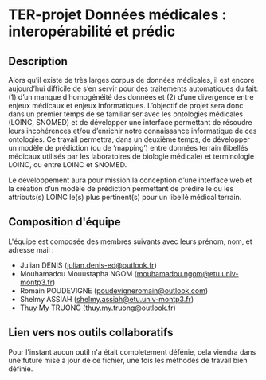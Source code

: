 # TER-projet Données médicales : interopérabilité et prédic

## Description

Alors qu’il existe de très larges corpus de données médicales, il est encore aujourd’hui difficile de s’en servir pour des traitements automatiques du fait: (1) d’un manque d’homogénéité des données et (2) d’une divergence entre enjeux médicaux et enjeux informatiques. L’objectif de projet sera donc dans un premier temps de se familiariser avec les ontologies médicales (LOINC, SNOMED) et de développer une interface permettant de résoudre leurs incohérences et/ou d’enrichir notre connaissance informatique de ces ontologies. Ce travail permettra, dans un deuxième temps, de développer un modèle de prédiction (ou de ‘mapping’) entre données terrain (libellés médicaux utilisés par les laboratoires de biologie médicale) et terminologie LOINC, ou entre LOINC et SNOMED.

Le développement aura pour mission la conception d’une interface web et la création d’un modèle de prédiction permettant de prédire le ou les attributs(s) LOINC le(s) plus pertinent(s) pour un libellé médical terrain.

## Composition d'équipe

L'équipe est composée des membres suivants avec leurs prénom, nom, et adresse mail :

- Julian DENIS (julian.denis-ed@outlook.fr)
- Mouhamadou Mouustapha NGOM (mouhamadou.ngom@etu.univ-montp3.fr)
- Romain POUDEVIGNE (poudevigneromain@outlook.com)
- Shelmy ASSIAH (shelmy.assiah@etu.univ-montp3.fr)
- Thuy My TRUONG (thuy.my.truong@outlook.fr)

## Lien vers nos outils collaboratifs

Pour l'instant aucun outil n'a était completement défénie, cela viendra dans une future mise à jour de ce fichier, une fois les méthodes de travail bien définie.
